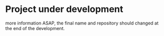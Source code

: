 # Project under development

more information ASAP, the final name and repository should changed at the end of the development.